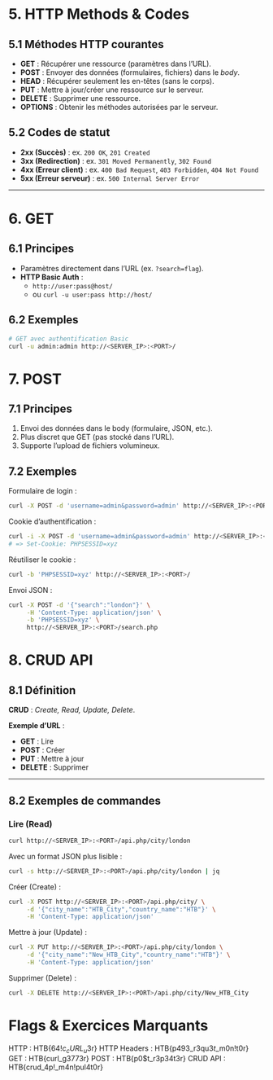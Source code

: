 # 5. HTTP Methods & Codes

## 5.1 Méthodes HTTP courantes
- **GET** : Récupérer une ressource (paramètres dans l’URL).  
- **POST** : Envoyer des données (formulaires, fichiers) dans le *body*.  
- **HEAD** : Récupérer seulement les en-têtes (sans le corps).  
- **PUT** : Mettre à jour/créer une ressource sur le serveur.  
- **DELETE** : Supprimer une ressource.  
- **OPTIONS** : Obtenir les méthodes autorisées par le serveur.

## 5.2 Codes de statut
- **2xx (Succès)** : ex. `200 OK`, `201 Created`  
- **3xx (Redirection)** : ex. `301 Moved Permanently`, `302 Found`  
- **4xx (Erreur client)** : ex. `400 Bad Request`, `403 Forbidden`, `404 Not Found`  
- **5xx (Erreur serveur)** : ex. `500 Internal Server Error`

---

# 6. GET

## 6.1 Principes
- Paramètres directement dans l’URL (ex. `?search=flag`).  
- **HTTP Basic Auth** :  
  - `http://user:pass@host/`  
  - ou `curl -u user:pass http://host/`

## 6.2 Exemples
```bash
# GET avec authentification Basic
curl -u admin:admin http://<SERVER_IP>:<PORT>/
```

# 7. POST
## 7.1 Principes
1. Envoi des données dans le body (formulaire, JSON, etc.).
2. Plus discret que GET (pas stocké dans l’URL).
3. Supporte l’upload de fichiers volumineux.
## 7.2 Exemples
Formulaire de login :
```bash
curl -X POST -d 'username=admin&password=admin' http://<SERVER_IP>:<PORT>/
```
Cookie d’authentification :
```bash
curl -i -X POST -d 'username=admin&password=admin' http://<SERVER_IP>:<PORT>/
# => Set-Cookie: PHPSESSID=xyz
```
Réutiliser le cookie :
```bash
curl -b 'PHPSESSID=xyz' http://<SERVER_IP>:<PORT>/
```
Envoi JSON :
```bash
curl -X POST -d '{"search":"london"}' \
     -H 'Content-Type: application/json' \
     -b 'PHPSESSID=xyz' \
     http://<SERVER_IP>:<PORT>/search.php
```
# 8. CRUD API

## 8.1 Définition

**CRUD** : *Create, Read, Update, Delete*.

**Exemple d’URL** :  

- **GET** : Lire  
- **POST** : Créer  
- **PUT** : Mettre à jour  
- **DELETE** : Supprimer  

---

## 8.2 Exemples de commandes

### Lire (Read)

```bash
curl http://<SERVER_IP>:<PORT>/api.php/city/london
```

Avec un format JSON plus lisible :
```bash
curl -s http://<SERVER_IP>:<PORT>/api.php/city/london | jq
```
Créer (Create) : 
```bash
curl -X POST http://<SERVER_IP>:<PORT>/api.php/city/ \
     -d '{"city_name":"HTB_City","country_name":"HTB"}' \
     -H 'Content-Type: application/json'
```
Mettre à jour (Update) : 
```bash
curl -X PUT http://<SERVER_IP>:<PORT>/api.php/city/london \
     -d '{"city_name":"New_HTB_City","country_name":"HTB"}' \
     -H 'Content-Type: application/json'
```
Supprimer (Delete) : 
```bash
curl -X DELETE http://<SERVER_IP>:<PORT>/api.php/city/New_HTB_City
```
# Flags & Exercices Marquants
HTTP : HTB{64$!c_cURL_u$3r}
HTTP Headers : HTB{p493_r3qu3$t$_m0n!t0r}
GET : HTB{curl_g3773r}
POST : HTB{p0$t_r3p34t3r}
CRUD API : HTB{crud_4p!_m4n!pul4t0r}
























